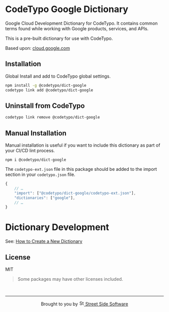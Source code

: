 # CodeTypo Google Dictionary

Google Cloud Development Dictionary for CodeTypo. It contains common terms found while working with Google products, services, and APIs.

This is a pre-built dictionary for use with CodeTypo.

Based upon: [cloud.google.com](https://cloud.google.com/products)

## Installation

Global Install and add to CodeTypo global settings.

```sh
npm install -g @codetypo/dict-google
codetypo link add @codetypo/dict-google
```

## Uninstall from CodeTypo

```sh
codetypo link remove @codetypo/dict-google
```

## Manual Installation

Manual installation is useful if you want to include this dictionary as part of your CI/CD lint process.

```
npm i @codetypo/dict-google
```

The `codetypo-ext.json` file in this package should be added to the import section in your `codetypo.json` file.

```javascript
{
    // …
    "import": ["@codetypo/dict-google/codetypo-ext.json"],
    "dictionaries": ["google"],
    // …
}
```

# Dictionary Development

See: [How to Create a New Dictionary](https://github.com/khulnasoft/codetypo-dicts#how-to-create-a-new-dictionary)

## License

MIT

> Some packages may have other licenses included.

<!--- @@inject: ../../static/footer.md --->

<br/>

---

<p align="center">
Brought to you by <a href="https://streetsidesoftware.com" title="Street Side Software">
<img width="16" alt="Street Side Software Logo" src="https://i.imgur.com/CyduuVY.png" /> Street Side Software
</a>
</p>

<!--- @@inject-end: ../../static/footer.md --->
